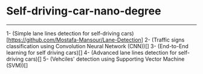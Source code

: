 # Self-driving-car-nano-degree
---
1- (Simple lane lines detection for self-driving cars)[https://github.com/Mostafa-Mansour/Lane-Detection]
2- (Traffic signs classification using Convolution Neural Network (CNN))[]
3- (End-to-End learning for self driving cars)[]
4- (Advanced lane lines detection for self-driving cars)[]
5- (Vehciles' detection using Supporting Vector Machine (SVM))[] 
